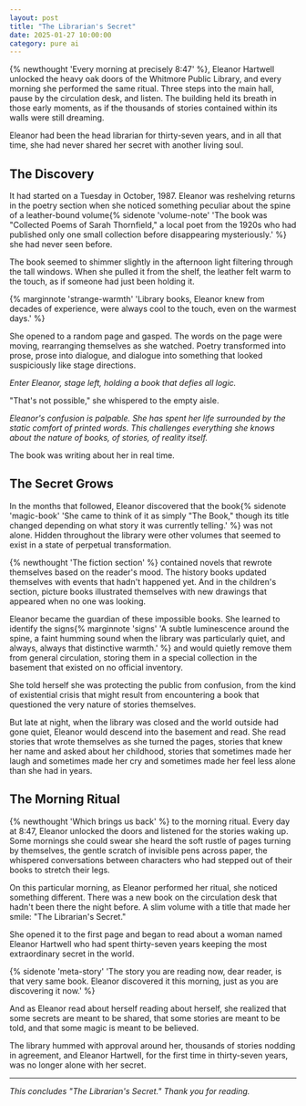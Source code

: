 ```yaml
---
layout: post
title: "The Librarian's Secret"
date: 2025-01-27 10:00:00
category: pure ai
---
```


{% newthought 'Every morning at precisely 8:47' %}, Eleanor Hartwell unlocked the heavy oak doors of the Whitmore Public Library, and every morning she performed the same ritual.<!--more--> Three steps into the main hall, pause by the circulation desk, and listen. The building held its breath in those early moments, as if the thousands of stories contained within its walls were still dreaming.

Eleanor had been the head librarian for thirty-seven years, and in all that time, she had never shared her secret with another living soul.

## The Discovery

It had started on a Tuesday in October, 1987. Eleanor was reshelving returns in the poetry section when she noticed something peculiar about the spine of a leather-bound volume{% sidenote 'volume-note' 'The book was "Collected Poems of Sarah Thornfield," a local poet from the 1920s who had published only one small collection before disappearing mysteriously.' %} she had never seen before.

The book seemed to shimmer slightly in the afternoon light filtering through the tall windows. When she pulled it from the shelf, the leather felt warm to the touch, as if someone had just been holding it.

{% marginnote 'strange-warmth' 'Library books, Eleanor knew from decades of experience, were always cool to the touch, even on the warmest days.' %}

She opened to a random page and gasped. The words on the page were moving, rearranging themselves as she watched. Poetry transformed into prose, prose into dialogue, and dialogue into something that looked suspiciously like stage directions.

*Enter Eleanor, stage left, holding a book that defies all logic.*

"That's not possible," she whispered to the empty aisle.

*Eleanor's confusion is palpable. She has spent her life surrounded by the static comfort of printed words. This challenges everything she knows about the nature of books, of stories, of reality itself.*

The book was writing about her in real time.

## The Secret Grows

In the months that followed, Eleanor discovered that the book{% sidenote 'magic-book' 'She came to think of it as simply "The Book," though its title changed depending on what story it was currently telling.' %} was not alone. Hidden throughout the library were other volumes that seemed to exist in a state of perpetual transformation. 

{% newthought 'The fiction section' %} contained novels that rewrote themselves based on the reader's mood. The history books updated themselves with events that hadn't happened yet. And in the children's section, picture books illustrated themselves with new drawings that appeared when no one was looking.

Eleanor became the guardian of these impossible books. She learned to identify the signs{% marginnote 'signs' 'A subtle luminescence around the spine, a faint humming sound when the library was particularly quiet, and always, always that distinctive warmth.' %} and would quietly remove them from general circulation, storing them in a special collection in the basement that existed on no official inventory.

She told herself she was protecting the public from confusion, from the kind of existential crisis that might result from encountering a book that questioned the very nature of stories themselves.

But late at night, when the library was closed and the world outside had gone quiet, Eleanor would descend into the basement and read. She read stories that wrote themselves as she turned the pages, stories that knew her name and asked about her childhood, stories that sometimes made her laugh and sometimes made her cry and sometimes made her feel less alone than she had in years.

## The Morning Ritual

{% newthought 'Which brings us back' %} to the morning ritual. Every day at 8:47, Eleanor unlocked the doors and listened for the stories waking up. Some mornings she could swear she heard the soft rustle of pages turning by themselves, the gentle scratch of invisible pens across paper, the whispered conversations between characters who had stepped out of their books to stretch their legs.

On this particular morning, as Eleanor performed her ritual, she noticed something different. There was a new book on the circulation desk that hadn't been there the night before. A slim volume with a title that made her smile: "The Librarian's Secret."

She opened it to the first page and began to read about a woman named Eleanor Hartwell who had spent thirty-seven years keeping the most extraordinary secret in the world.

{% sidenote 'meta-story' 'The story you are reading now, dear reader, is that very same book. Eleanor discovered it this morning, just as you are discovering it now.' %}

And as Eleanor read about herself reading about herself, she realized that some secrets are meant to be shared, that some stories are meant to be told, and that some magic is meant to be believed.

The library hummed with approval around her, thousands of stories nodding in agreement, and Eleanor Hartwell, for the first time in thirty-seven years, was no longer alone with her secret.

---

*This concludes "The Librarian's Secret." Thank you for reading.* 